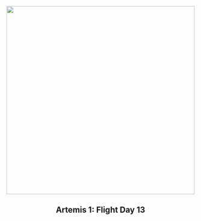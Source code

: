 
<p align="center"><img src="https://apod.nasa.gov/apod/image/2212/art001e000672-orig1024c.jpg" width="500" height="500"></p>
<h2 align="center"> Artemis 1: Flight Day 13 </h2>
